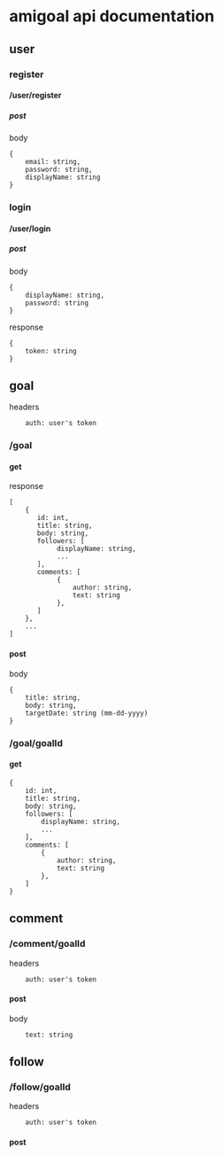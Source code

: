# amigoal api documentation
## user
### register
#### /user/register
##### post
body
```
{
    email: string,
    password: string,
    displayName: string
}
```
### login
#### /user/login
##### post
body
```
{
    displayName: string,
    password: string
}
```
response
```
{
    token: string
}
```
## goal
headers
```
    auth: user's token
```
### /goal
#### get
response
```
[
    {
       id: int,
       title: string,
       body: string,
       followers: [
            displayName: string,
            ...
       ],
       comments: [
            {
                author: string,
                text: string
            },
       ]
    },
    ...
]
```
#### post
body
```
{
    title: string,
    body: string,
    targetDate: string (mm-dd-yyyy)
}
```
### /goal/goalId
#### get
```
{
    id: int,
    title: string,
    body: string,
    followers: [
        displayName: string,
        ...
    ],
    comments: [
        {
            author: string,
            text: string
        },
    ]
}
```
## comment
### /comment/goalId
headers
```
    auth: user's token
```
#### post
body
```
    text: string
```
## follow
### /follow/goalId
headers
```
    auth: user's token
```
#### post
